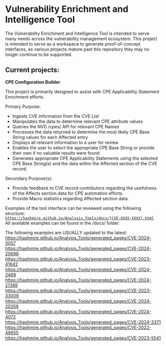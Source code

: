 # Vulnerability Enrichment and Intelligence Tool

The Vulnerability Enrichment and Intelligence Tool is intended to serve many needs across the vulnerability management ecosystem. This project is intended to serve as a workspace to generate proof-of-concept interfaces, as various projects mature past this repository they may no longer continue to be supported. 

## Current projects:

**CPE Configuration Builder**

This project is primarily designed to assist with CPE Applicability Statement Enrichment efforts. 

Primary Purpose:
- Ingests CVE information from the CVE List
- Manipulates the data to determine relevant CPE attribute values
- Queries the NVD /cpes/ API for relevant CPE Names
- Processes the data returned to determine the most likely CPE Base String values for each Affected entry
- Displays all relevant information to a user for review
- Enables the user to select the appropriate CPE Base String or provide their own if no valuable results were found
- Generates appropriate CPE Applicability Statements using the selected CPE Base String(s) and the data within the Affected section of the CVE record.

Secondary Purpose(s):
- Provide feedback to CVE record contributors regarding the usefulness of the Affects section data for CPE automation efforts.
- Provide Macro statistics regarding Affected section data.

Examples of the tool interface can be reviewed using the following structure:  
<code>https://hashmire.github.io/Analysis_Tools/docs/[CVE-XXXX-XXXX].html</code>  
All available examples can be found in the /docs/ folder.  

The following examples are USUALLY updated to the latest:  
https://hashmire.github.io/Analysis_Tools/generated_pages/CVE-2024-0057  
https://hashmire.github.io/Analysis_Tools/generated_pages/CVE-2024-20698  
https://hashmire.github.io/Analysis_Tools/generated_pages/CVE-2023-41842  
https://hashmire.github.io/Analysis_Tools/generated_pages/CVE-2024-2469  
https://hashmire.github.io/Analysis_Tools/generated_pages/CVE-2024-21389  
https://hashmire.github.io/Analysis_Tools/generated_pages/CVE-2023-33009  
https://hashmire.github.io/Analysis_Tools/generated_pages/CVE-2024-20359  
https://hashmire.github.io/Analysis_Tools/generated_pages/CVE-2024-4072  
https://hashmire.github.io/Analysis_Tools/generated_pages/CVE-2024-3371  
https://hashmire.github.io/Analysis_Tools/generated_pages/CVE-2022-48655  
https://hashmire.github.io/Analysis_Tools/generated_pages/CVE-2023-5541
